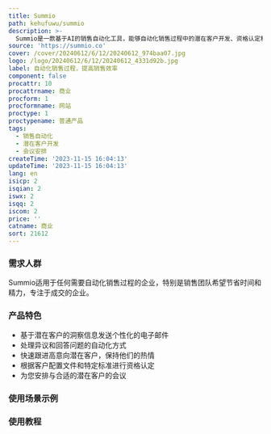 ```yaml
---
title: Summio
path: kehufuwu/summio
description: >-
  Summio是一款基于AI的销售自动化工具，能够自动化销售过程中的潜在客户开发、资格认定和会议安排，帮助销售团队提高效率。它能够根据潜在客户在网上的信息自动发送个性化的电子邮件，并处理异议和回答问题。Summio还能够快速跟进高意向的潜在客户，进行资格认定，只与符合特定标准的潜在客户安排会议。Summio就像一个24x7工作的虚拟销售代表，始终准备好为您安排会议。
source: 'https://summio.co'
cover: /cover/20240612/6/12/20240612_974baa07.jpg
logo: /logo/20240612/6/12/20240612_4331d92b.jpg
label: 自动化销售过程，提高销售效率
component: false
procattr: 10
procattrname: 商业
procform: 1
procformname: 网站
proctype: 1
proctypename: 普通产品
tags:
  - 销售自动化
  - 潜在客户开发
  - 会议安排
createTime: '2023-11-15 16:04:13'
updateTime: '2023-11-15 16:04:13'
lang: en
isicp: 2
isqian: 2
iswx: 2
isqq: 2
iscom: 2
price: ''
catname: 商业
sort: 21612
---
```




### 需求人群
Summio适用于任何需要自动化销售过程的企业，特别是销售团队希望节省时间和精力，专注于成交的企业。

### 产品特色
- 基于潜在客户的洞察信息发送个性化的电子邮件
- 处理异议和回答问题的自动化方式
- 快速跟进高意向潜在客户，保持他们的热情
- 根据客户配置文件和特定标准进行资格认定
- 为您安排与合适的潜在客户的会议

### 使用场景示例


### 使用教程


  
